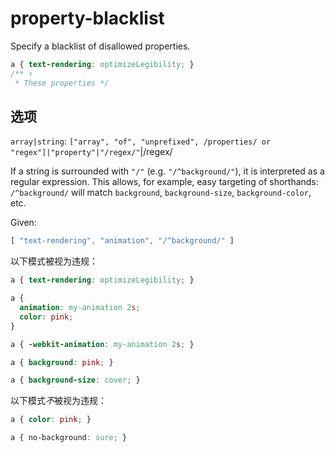 # property-blacklist

Specify a blacklist of disallowed properties.

```css
a { text-rendering: optimizeLegibility; }
/** ↑
 * These properties */
```

## 选项

`array|string`: `["array", "of", "unprefixed", /properties/ or "regex"]|"property"|"/regex/"`|/regex/

If a string is surrounded with `"/"` (e.g. `"/^background/"`), it is interpreted as a regular expression. This allows, for example, easy targeting of shorthands: `/^background/` will match `background`, `background-size`, `background-color`, etc.

Given:

```js
[ "text-rendering", "animation", "/^background/" ]
```

以下模式被视为违规：

```css
a { text-rendering: optimizeLegibility; }
```

```css
a {
  animation: my-animation 2s;
  color: pink;
}
```

```css
a { -webkit-animation: my-animation 2s; }
```

```css
a { background: pink; }
```

```css
a { background-size: cover; }
```

以下模式*不*被视为违规：

```css
a { color: pink; }
```

```css
a { no-background: sure; }
```
